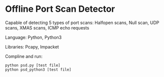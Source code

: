 # Offline Port Scan Detector
Capable of detecting 5 types of port scans: Halfopen scans, Null scan, UDP scans, XMAS scans, ICMP echo requests

Language: Python, Python3

Libraries: Pcapy, Impacket

Compline and run:
```
python psd.py [test file]
python psd_python3 [test file]
```

